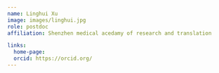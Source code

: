 ```yaml
---
name: Linghui Xu
image: images/linghui.jpg
role: postdoc
affiliation: Shenzhen medical acedamy of research and translation 

links:
  home-page: 
  orcid: https://orcid.org/
---
```



